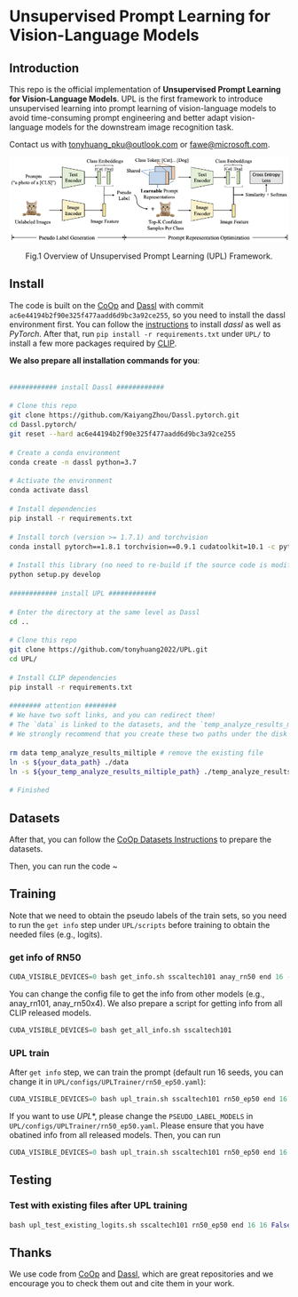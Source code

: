 
# Unsupervised Prompt Learning for Vision-Language Models


## Introduction

This repo is the official implementation of **Unsupervised Prompt Learning for Vision-Language Models**. UPL is the first framework to introduce unsupervised learning into prompt learning of vision-language models to avoid time-consuming prompt engineering and better adapt vision-language models for the downstream image recognition task.

Contact us with tonyhuang_pku@outlook.com or fawe@microsoft.com.


<center>
<img src="./figures/overview.png">

Fig.1 Overview of Unsupervised Prompt Learning (UPL) Framework.
</center>

## Install

The code is built on the [CoOp](https://github.com/KaiyangZhou/CoOp) and [Dassl](https://github.com/KaiyangZhou/Dassl.pytorch) with commit `ac6e44194b2f90e325f477aadd6d9bc3a92ce255`, so you need to install the dassl environment first. You can follow the [instructions](https://github.com/KaiyangZhou/Dassl.pytorch#installation) to install *dassl* as well as *PyTorch*. After that, run `pip install -r requirements.txt` under `UPL/` to install a few more packages required by [CLIP](https://github.com/openai/CLIP).

**We also prepare all installation commands for you**:

```bash

############ install Dassl ############

# Clone this repo
git clone https://github.com/KaiyangZhou/Dassl.pytorch.git
cd Dassl.pytorch/
git reset --hard ac6e44194b2f90e325f477aadd6d9bc3a92ce255

# Create a conda environment
conda create -n dassl python=3.7

# Activate the environment
conda activate dassl

# Install dependencies
pip install -r requirements.txt

# Install torch (version >= 1.7.1) and torchvision
conda install pytorch==1.8.1 torchvision==0.9.1 cudatoolkit=10.1 -c pytorch

# Install this library (no need to re-build if the source code is modified)
python setup.py develop

############ install UPL ############

# Enter the directory at the same level as Dassl
cd ..

# Clone this repo
git clone https://github.com/tonyhuang2022/UPL.git
cd UPL/

# Install CLIP dependencies
pip install -r requirements.txt

######## attention ########
# We have two soft links, and you can redirect them!
# The `data` is linked to the datasets, and the `temp_analyze_results_miltiple` is linked to the `info`.
# We strongly recommend that you create these two paths under the disk which have enough space, and then use

rm data temp_analyze_results_miltiple # remove the existing file 
ln -s ${your_data_path} ./data
ln -s ${your_temp_analyze_results_miltiple_path} ./temp_analyze_results_miltiple

# Finished
```


## Datasets

After that, you can follow the [CoOp Datasets Instructions](https://github.com/KaiyangZhou/CoOp/blob/main/DATASETS.md) to prepare the datasets. 

Then, you can run the code ~

## Training

Note that we need to obtain the pseudo labels of the train sets, so you need to run the `get info` step under `UPL/scripts` before training to obtain the needed files (e.g., logits).

### get info of RN50


```python
CUDA_VISIBLE_DEVICES=0 bash get_info.sh sscaltech101 anay_rn50 end 16 -1 False
```

You can change the config file to get the info from other models (e.g., anay_rn101, anay_rn50x4). We also prepare a script for getting info from all CLIP released models.

```python
CUDA_VISIBLE_DEVICES=0 bash get_all_info.sh sscaltech101
```



### UPL train 

After `get info` step, we can train the prompt (default run 16 seeds, you can change it in `UPL/configs/UPLTrainer/rn50_ep50.yaml`):

```python
CUDA_VISIBLE_DEVICES=0 bash upl_train.sh sscaltech101 rn50_ep50 end 16 16 False True rn50_random_init
```

If you want to use *UPL**, please change the `PSEUDO_LABEL_MODELS` in  `UPL/configs/UPLTrainer/rn50_ep50.yaml`. Please ensure that you have obatined info from all released models. Then, you can run

```python
CUDA_VISIBLE_DEVICES=0 bash upl_train.sh sscaltech101 rn50_ep50 end 16 16 False True multiple_models_random_init
```


## Testing

### Test with existing files after UPL training

```python
bash upl_test_existing_logits.sh sscaltech101 rn50_ep50 end 16 16 False True
```

## Thanks

We use code from [CoOp](https://github.com/KaiyangZhou/CoOp) and [Dassl](https://github.com/KaiyangZhou/Dassl.pytorch), which are great repositories and we encourage you to check them out and cite them in your work.